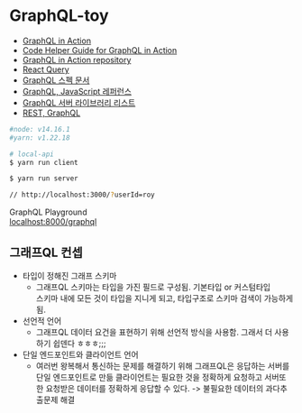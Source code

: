 # GraphQL-toy
    
* [GraphQL in Action](http://www.kyobobook.co.kr/product/detailViewKor.laf?ejkGb=KOR&mallGb=KOR&barcode=9791162245040&orderClick=LAG&Kc=)
* [Code Helper Guide for GraphQL in Action](https://jscomplete.com/learn/gia)
* [GraphQL in Action repository](https://github.com/jscomplete/graphql-in-action)
* [React Query](https://react-query.tanstack.com/)
* [GraphQL 스펙 문서](https://az.dev/graphql-spec)
* [GraphQL, JavaScript 레퍼런스](https://az.dev/graphql-js)
* [GraphQL 서버 라이브러리 리스트](https://az.dev/graphql-servers)
* [REST, GraphQL](https://www.inflearn.com/course/%ED%92%80%EC%8A%A4%ED%83%9D-%EB%A6%AC%EC%95%A1%ED%8A%B8-%ED%86%A0%EC%9D%B4%ED%94%84%EB%A1%9C%EC%A0%9D%ED%8A%B8/dashboard)

```bash
#node: v14.16.1
#yarn: v1.22.18

# local-api
$ yarn run client 

$ yarn run server

// http://localhost:3000/?userId=roy
```

GraphQL Playground   
[localhost:8000/graphql](http://localhost:8000/graphql)

## 그래프QL 컨셉
* 타입이 정해진 그래프 스키마
  * 그래프QL 스키마는 타입을 가진 필드로 구성됨. 기본타입 or 커스텀타입   
    스키마 내에 모든 것이 타입을 지니게 되고, 타입구조로 스키마 검색이 가능하게 됨.
* 선언적 언어
  * 그래프QL 데이터 요건을 표현하기 위해 선언적 방식을 사용함. 그래서 더 사용하기 쉽덴다 ㅎㅎㅎ;;;
* 단일 엔드포인트와 클라이언트 언어 
  * 여러번 왕복해서 통신하는 문제를 해결하기 위해 그래프QL은 응답하는 서버를 단일 엔드포인트로 만듦
    클라이언트는 필요한 것을 정확하게 요청하고  서버또한 요청받은 데이터를 정확하게 응답할 수 있다.
    -> 불필요한 데이터의 과다추출문제 해결
